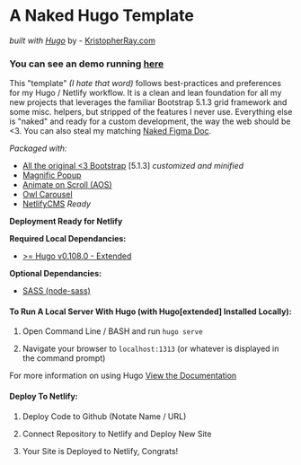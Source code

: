 # A Naked Hugo Template
*built with [Hugo](https://gohugo.io)* by - [KristopherRay.com](https://kristopherray.com)  

### You can see an demo running [here](https://anakedhugo.netlify.app/)

This "template" *(I hate that word)* follows best-practices and preferences for my Hugo / Netlify workflow. It is a clean and lean foundation for all my new projects that leverages the familiar Bootstrap 5.1.3 grid framework and some misc. helpers, but stripped of the features I never use. Everything else is "naked" and ready for a custom development, the way the web should be <3. You can also steal my matching [Naked Figma Doc](https://www.figma.com/file/S00t2DMj4DhGItZTEyKqeD/Kristopher-Ray-Naked-Figma?type=design&node-id=0%3A1&mode=design&t=Du8L4JyYAdQ4k7v4-1).

*Packaged with:*
- [All the original <3 Bootstrap](https://getbootstrap.com/) [5.1.3] *customized and minified*
- [Magnific Popup](https://dimsemenov.com/plugins/magnific-popup/)
- [Animate on Scroll (AOS)](https://michalsnik.github.io/aos/)
- [Owl Carousel](https://github.com/OwlCarousel2/OwlCarousel2)
- [NetlifyCMS](https://netlifycms.org) *Ready*

**Deployment Ready for Netlify**

**Required Local Dependancies:**
- [ >= Hugo v0.108.0 - Extended](https://github.com/gohugoio/hugo/releases/)

**Optional Dependancies:**
- [SASS (node-sass)](https://github.com/sass/node-sass)

#### **To Run A Local Server With Hugo (with Hugo[extended] Installed Locally):**  

1. Open Command Line / BASH and run
`hugo serve`

2. Navigate your browser to 
`localhost:1313` (or whatever is displayed in the command prompt)

For more information on using Hugo [View the Documentation](https://gohugo.io/documentation/)

#### **Deploy To Netlify:**

1. Deploy Code to Github (Notate Name / URL)

2. Connect Repository to Netlify and Deploy New Site

3. Your Site is Deployed to Netlify, Congrats!
